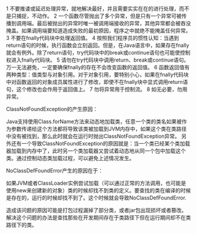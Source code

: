 1 不要推诿或延迟处理异常，就地解决最好，并且需要实实在在的进行处理，而不是只捕捉，不动作。
2 一个函数尽管抛出了多个异常，但是只有一个异常可被传播到调用端。最后被抛出的异常时唯一被调用端接收的异常，其他异常都会被吞没掩盖。如果调用端要知道造成失败的最初原因，程序之中就绝不能掩盖任何异常。
3 不要在fnally代码块中处理返回值。
4 按照我们程序员的惯性认知：当遇到return语句的时候，执行函数会立刻返回。但是，在Java语言中，如果存在fnally就会有例外。除了return语句，try代码块中的break或continue语句也可能使控制权进入fnally代码块。
5 请勿在try代码块中调用return、break或continue语句。万一无法避免，一定要确保fnally的存在不会改变函数的返回值。
6 函数返回值有两种类型：值类型与对象引用。对于对象引用，要特别小心，如果在fnally代码块中对函数返回的对象成员属性进行了修改，即使不在fnally块中显式调用return语句，这个修改也会作用于返回值上。
7 勿将异常用于控制流。
8 如无必要，勿用异常。



ClassNotFoundException的产生原因：

Java支持使用Class.forName方法来动态地加载类，任意一个类的类名如果被作为参数传递给这个方法都将导致该类被加载到JVM内存中，如果这个类在类路径中没有被找到，那么此时就会在运行时抛出ClassNotFoundException异常。
另外还有一个导致ClassNotFoundException的原因就是：当一个类已经某个类加载器加载到内存中了，此时另一个类加载器又尝试着动态地从同一个包中加载这个类。通过控制动态类加载过程，可以避免上述情况发生。



NoClassDefFoundError产生的原因在于：

如果JVM或者ClassLoader实例尝试加载（可以通过正常的方法调用，也可能是使用new来创建新的对象）类的时候却找不到类的定义。要查找的类在编译的时候是存在的，运行的时候却找不到了。这个时候就会导致NoClassDefFoundError.

造成该问题的原因可能是打包过程漏掉了部分类，或者jar包出现损坏或者篡改。解决这个问题的办法是查找那些在开发期间存在于类路径下但在运行期间却不在类路径下的类。


